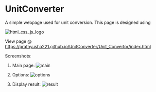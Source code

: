 # UnitConverter
A simple webpage used for unit conversion.
This page is designed using 

![html_css_js_logo](https://user-images.githubusercontent.com/65334227/184534563-27f303c1-9b17-4021-aba0-dec0ec8c90c6.png)

View page @ https://prathyusha221.github.io/UnitConverter/Unit_Convertor/index.html

Screenshots:

1. Main page:
![main](https://user-images.githubusercontent.com/65334227/184534485-62e39dc8-e3d8-4cfe-8c44-530c4c102760.png)

2. Options:
![options](https://user-images.githubusercontent.com/65334227/184534491-980471c0-54be-408f-847a-80fd56c4afa4.png)

3. Display result:
![result](https://user-images.githubusercontent.com/65334227/184534507-19eee60c-a735-44e4-9254-a3c97b321524.png)

